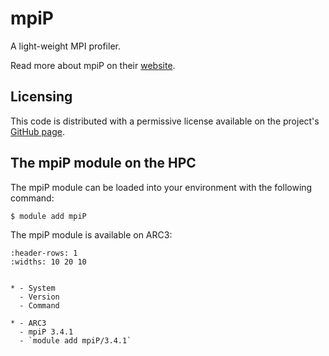 # mpiP

A light-weight MPI profiler.



Read more about mpiP on their [website](http://mpip.sourceforge.net/).





## Licensing 

This code is distributed with a permissive license available on the project's [GitHub page](https://github.com/LLNL/mpiP/tree/3.5#license).



## The mpiP module on the HPC

The mpiP module can be loaded into your environment with the following command:

```bash
$ module add mpiP
```

The mpiP module is available on ARC3:

```{list-table}
:header-rows: 1
:widths: 10 20 10


* - System
  - Version
  - Command

* - ARC3
  - mpiP 3.4.1
  - `module add mpiP/3.4.1`

```